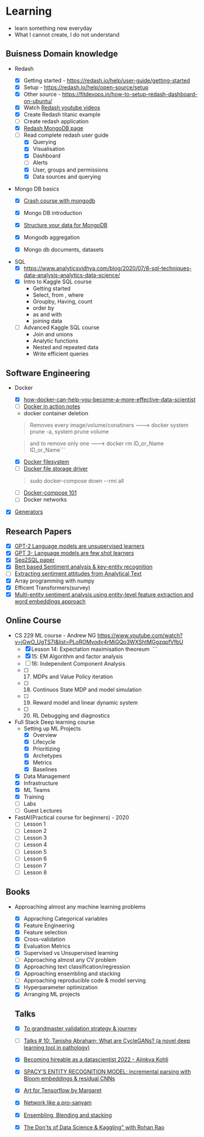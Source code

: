 # Learning

- learn something new everyday
- What I cannot create, I do not understand

## Buisness Domain knowledge

* Redash

  - [x] Getting started - https://redash.io/help/user-guide/getting-started
  - [x] Setup - https://redash.io/help/open-source/setup
  - [x] Other source - https://fitdevops.in/how-to-setup-redash-dashboard-on-ubuntu/
  - [x] Watch [Redash youtube videos](https://www.youtube.com/channel/UCZWXs5WDtDKlmDDX5A84YPQ)
  - [x] Create Redash titanic example
  - [ ] Create redash application
  - [x] [Redash MongoDB page](https://redash.io/help/data-sources/querying/mongodb)
  - [ ] Read complete redash user guide
    - [x] Querying
    - [x] Visualisation
    - [x] Dashboard
    - [ ] Alerts
    - [x] User, groups and permissions
    - [x] Data sources and querying
  
* Mongo DB basics 
  - [x] [Crash course with mongodb](https://www.youtube.com/watch?v=-56x56UppqQ)
  - [x] Mongo DB introduction
  - [x] [Structure your data for MongoDB](https://docs.mongodb.com/guides/server/introduction/)
  - [x] Mongodb aggregation
  - [x] Mongo db documents, datasets

 
- SQL
  - [x] https://www.analyticsvidhya.com/blog/2020/07/8-sql-techniques-data-analysis-analytics-data-science/
  - [x] Intro to Kaggle SQL course
    - Getting started
    - Select, from , where
    - Groupby, Having, count
    - order by
    - as and with
    - joining data
  - [ ] Advanced Kaggle SQL course
    - Join and unions
    - Analytic functions
    - Nested and repeated data
    - Write efficient queries

## Software Engineering

- Docker
  - [x] [how-docker-can-help-you-become-a-more-effective-data-scientist](https://towardsdatascience.com/how-docker-can-help-you-become-a-more-effective-data-scientist-7fc048ef91d5)
  - [ ] [Docker in action notes](https://notes.hamel.dev/docs/docker/Docker-In-Action.html)
  - docker container deletion
  > Removes every image/volume/conatiners ---> docker system prune -a, system prune volume
  
  > and to remove only one ---> docker rm ID_or_Name ID_or_Name```
  - [x] [Docker filesystem](https://medium.com/@BeNitinAgarwal/docker-containers-filesystem-demystified-b6ed8112a04a)
  - [ ] [Docker file storage driver](https://docs.docker.com/storage/storagedriver/)
  
  > sudo docker-compose down --rmi all
  - [ ] [Docker-compose 101](https://www.tutorialspoint.com/docker/docker_compose.htm)
  - [ ] Docker networks

- [x] [Generators](https://realpython.com/introduction-to-python-generators/)


## Research Papers

- [x] [GPT-2 Language models are unsupervised learners](https://d4mucfpksywv.cloudfront.net/better-language-models/language-models.pdf)
- [x] [GPT 3- Language models are few shot learners](https://arxiv.org/abs/2005.14165)
- [X] [Seq2SQL paper](https://arxiv.org/pdf/1709.00103v7.pdf)
- [x] [Bert based Sentiment analysis & key-entity recognition](https://arxiv.org/abs/2001.05326)
- [ ] [Extracting sentiment attitudes from Analytical Text](https://paperswithcode.com/paper/extracting-sentiment-attitudes-from)
- [x] Array programming with numpy
- [x] Efficent Transformers(survey)
- [x] [Multi-entity sentiment analysis using entity-level feature extraction and word embeddings approach](https://www.acl-bg.org/proceedings/2017/RANLP%202017/pdf/RANLP094.pdf)

## Online Course

- CS 229 ML course - Andrew NG
  https://www.youtube.com/watch?v=jGwO_UgTS7I&list=PLoROMvodv4rMiGQp3WXShtMGgzqpfVfbU
  - [x] Lesson 14: Expectation maximisation theoreum  ```
  - [x] 15: EM Algorithm and factor analysis
  - [ ] 16: Independent Component Analysis
  - [ ] 17. MDPs and Value Policy iteration
  - [ ] 18. Continuos State MDP and model simulation
  - [ ] 19. Reward model and linear dynamic system
  - [ ] 20. RL Debugging and diagnostics
 
- Full Stack Deep learning course
  - Setting up ML Projects
    - [x] Overview
    - [x] Lifecycle
    - [x] Prioritizing
    - [x] Archetypes
    - [x] Metrics
    - [x] Baselines
  - [x] Data Management
  - [x] Infrastructure
  - [x] ML Teams
  - [x] Training
  - [ ] Labs
  - [ ] Guest Lectures
 
- FastAI(Practical course for beginners) - 2020 
  - [ ] Lesson 1
  - [ ] Lesson 2
  - [ ] Lesson 3
  - [ ] Lesson 4
  - [ ] Lesson 5
  - [ ] Lesson 6
  - [ ] Lesson 7
  - [ ] Lesson 8

## Books

- Approaching almost any machine learning problems
  - [x] Appraching Categorical variables
  - [x] Feature Engineering
  - [x] Feature selection
  - [x] Cross-validation
  - [x] Evaluation Metrics
  - [x] Supervised vs Unsupervised learning
  - [ ] Approaching almost any CV problem
  - [x] Approaching text classification/regression
  - [x] Approaching ensembling and stacking
  - [ ] Approaching reproducible code & model serving
  - [x] Hyperparameter optimization
  - [x] Arranging ML projects
  
  ## Talks
  
  - [x] [To grandmaster validation strategy & journey](https://kommunity.com/kaggle-days-meetup-istanbul/events/top-grandmasters-kaggle-journeys-and-validation-strategies-8fef83ef)
  - [ ] [Talks # 10: Tanishq Abraham; What are CycleGANs? (a novel deep learning tool in pathology)](https://www.youtube.com/watch?v=gT8-wDPLOBg)
  - [x] [Becoming hireable as a datascientist 2022 - Ajinkya Kohli](https://www.youtube.com/watch?v=Mas--YzMLwQ)
  - [x] [SPACY'S ENTITY RECOGNITION MODEL: incremental parsing with Bloom embeddings & residual CNNs](https://www.youtube.com/watch?v=sqDHBH9IjRU)
  - [x] [Art for Tensorflow by Margaret](https://www.youtube.com/watch?v=scICM4A2uMQ)
  - [x] [Network like a pro-sanyam](https://www.youtube.com/watch?v=joQ98JUIWV4)
  - [x] [Ensembling, Blending and stacking](https://www.youtube.com/watch?v=TuIgtitqJho)
  - [x] [The Don'ts of Data Science & Kaggling" with Rohan Rao](https://www.youtube.com/watch?v=SZcuHToDKmk)
  
  

